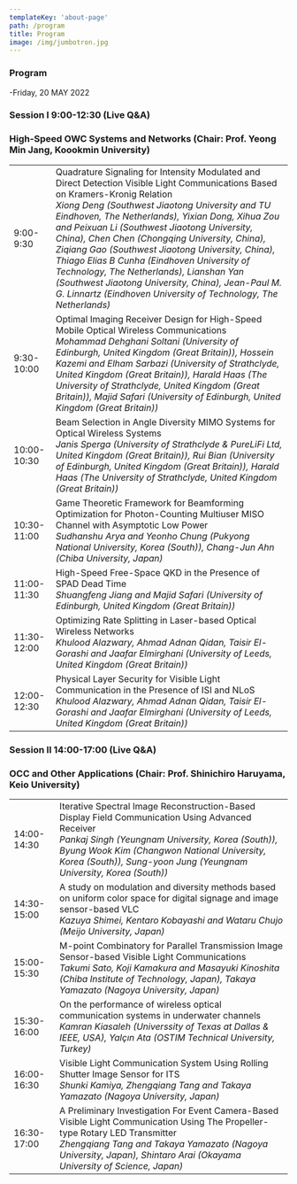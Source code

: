 ```yaml
---
templateKey: 'about-page'
path: /program
title: Program
image: /img/jumbotron.jpg
---
```

### Program
-Friday, 20 MAY 2022

### Session I 9:00-12:30 (Live Q&A)
### High-Speed OWC Systems and Networks (Chair: Prof. Yeong Min Jang, Koookmin University)
|             |                                                                                                                                                                                                                                                                                                                                                                                                                                                                          | 
| ----------- | ------------------------------------------------------------------------------------------------------------------------------------------------------------------------------------------------------------------------------------------------------------------------------------------------------------------------------------------------------------------------------------------------------------------------------------------------------------------------ | 
| 9:00-9:30   | Quadrature Signaling for Intensity Modulated and Direct Detection Visible Light Communications Based on Kramers-Kronig Relation<br><em>Xiong Deng (Southwest Jiaotong University and TU Eindhoven, The Netherlands), Yixian Dong, Xihua Zou and Peixuan Li (Southwest Jiaotong University, China), Chen Chen (Chongqing University, China), Ziqiang Gao (Southwest Jiaotong University, China), Thiago Elias B Cunha (Eindhoven University of Technology, The Netherlands), Lianshan Yan (Southwest Jiaotong University, China), Jean-Paul M. G. Linnartz (Eindhoven University of Technology, The Netherlands)</em> | 
| 9:30-10:00  | Optimal Imaging Receiver Design for High-Speed Mobile Optical Wireless Communications<br><em>Mohammad Dehghani Soltani (University of Edinburgh, United Kingdom (Great Britain)), Hossein Kazemi and Elham Sarbazi (University of Strathclyde, United Kingdom (Great Britain)), Harald Haas (The University of Strathclyde, United Kingdom (Great Britain)), Majid Safari (University of Edinburgh, United Kingdom (Great Britain))                                                                                                                                   </em>| 
| 10:00-10:30 | Beam Selection in Angle Diversity MIMO Systems for Optical Wireless Systems<br><em>Janis Sperga (University of Strathclyde & PureLiFi Ltd, United Kingdom (Great Britain)), Rui Bian (University of Edinburgh, United Kingdom (Great Britain)), Harald Haas (The University of Strathclyde, United Kingdom (Great Britain))                                                                                                                                                                                                                               </em>| 
| 10:30-11:00 | Game Theoretic Framework for Beamforming Optimization for Photon-Counting Multiuser MISO Channel with Asymptotic Low Power<br><em>Sudhanshu Arya and Yeonho Chung (Pukyong National University, Korea (South)), Chang-Jun Ahn (Chiba University, Japan)                                                                                                                                                                                                                                                                                                                                                   </em> | 
| 11:00-11:30 | High-Speed Free-Space QKD in the Presence of SPAD Dead Time<br><em>Shuangfeng Jiang and Majid Safari (University of Edinburgh, United Kingdom (Great Britain))                                                                                                                                                                                                                                                                                                                                                                             </em> | 
| 11:30-12:00 | Optimizing Rate Splitting in Laser-based Optical Wireless Networks<br><em>Khulood Alazwary, Ahmad Adnan Qidan, Taisir El-Gorashi and Jaafar Elmirghani (University of Leeds, United Kingdom (Great Britain))                                                                                                                                                                                                                                                                                                                                       </em>| 
| 12:00-12:30 | Physical Layer Security for Visible Light Communication in the Presence of ISI and NLoS<br><em>Khulood Alazwary, Ahmad Adnan Qidan, Taisir El-Gorashi and Jaafar Elmirghani (University of Leeds, United Kingdom (Great Britain))                                                                                                                                                                                                                                                                                                                                       </em>| 
### Session II 14:00-17:00 (Live Q&A)
### OCC and Other Applications (Chair: Prof. Shinichiro Haruyama, Keio University)
|             |                                                                                                                                                                      | 
| ----------- | -------------------------------------------------------------------------------------------------------------------------------------------------------------------- | 
| 14:00-14:30 | Iterative Spectral Image Reconstruction-Based Display Field Communication Using Advanced Receiver<br><em>Pankaj Singh (Yeungnam University, Korea (South)), Byung Wook Kim (Changwon National University, Korea (South)), Sung-yoon Jung (Yeungnam University, Korea (South)) </em>| 
| 14:30-15:00 | A study on modulation and diversity methods based on uniform color space for digital signage and image sensor-based VLC<br><em>Kazuya Shimei, Kentaro Kobayashi and Wataru Chujo (Meijo University, Japan)</em>                                                                                          | 
| 15:00-15:30 | M-point Combinatory for Parallel Transmission Image Sensor-based Visible Light Communications<br><em>Takumi Sato, Koji Kamakura and Masayuki Kinoshita (Chiba Institute of Technology, Japan), Takaya Yamazato (Nagoya University, Japan)</em>                                 | 
| 15:30-16:00 | On the performance of wireless optical communication systems in underwater channels<br><em>Kamran Kiasaleh (Universsity of Texas at Dallas & IEEE, USA), Yalçın Ata (OSTIM Technical University, Turkey)</em>                                                       | 
| 16:00-16:30 | Visible Light Communication System Using Rolling Shutter Image Sensor for ITS<br><em>Shunki Kamiya, Zhengqiang Tang and Takaya Yamazato (Nagoya University, Japan)                                                                                  </em>      | 
| 16:30-17:00 | A Preliminary Investigation For Event Camera-Based Visible Light Communication Using The Propeller-type Rotary LED Transmitter<br><em>Zhengqiang Tang and Takaya Yamazato (Nagoya University, Japan), Shintaro Arai (Okayama University of Science, Japan)                                             </em>    | 
